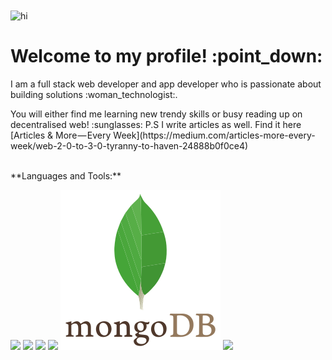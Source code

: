 <!-- ### Hi, 👋 I am Rajashree Parhi -->
 <img alt="hi" src="https://c.tenor.com/lAr_Fip4Sx0AAAAi/woman-raising-hand-joypixels.gif" align="center"  width= "100vw"/> 
 <h1> Welcome  to my profile! :point_down: </h1>
 <p> I am a full stack web developer and app developer who is passionate about building solutions :woman_technologist:. </p>
 <p>You will either find me learning new trendy skills or busy reading up on decentralised web! :sunglasses:
P.S I write articles as well. Find it here [Articles & More — Every Week](https://medium.com/articles-more-every-week/web-2-0-to-3-0-tyranny-to-haven-24888b0f0ce4)
</p>
 
 <br/> 
 **Languages and Tools:**
 <p align="left"
<img src="https://raw.githubusercontent.com/github/explore/80688e429a7d4ef2fca1e82350fe8e3517d3494d/topics/react/react.png">
<img  src="https://img.icons8.com/color/48/000000/javascript.png"/>
<img  src="https://img.icons8.com/color/48/000000/html-5.png"/> 
<img  src="https://img.icons8.com/color/48/000000/css3.png"/> 
<img  src="https://img.icons8.com/color/48/000000/nodejs.png"/> 
<img  src="https://raw.githubusercontent.com/devicons/devicon/master/icons/mongodb/mongodb-original-wordmark.svg" />
<img  src="https://img.icons8.com/color/48/000000/flutter.png"/> 
</p>

<!--
**rajashree23/rajashree23** is a ✨ _special_ ✨ repository because its `README.md` (this file) appears on your GitHub profile.

Here are some ideas to get you started:

- 🔭 I’m currently working on ...
- 🌱 I’m currently learning ...
- 👯 I’m looking to collaborate on ...
- 🤔 I’m looking for help with ...
- 💬 Ask me about ...
- 📫 How to reach me: ...
- 😄 Pronouns: ...
- ⚡ Fun fact: ...
-->
